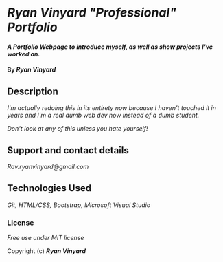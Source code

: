 # _Ryan Vinyard "Professional" Portfolio_

#### _A Portfolio Webpage to introduce myself, as well as show projects I've worked on._

#### By _**Ryan Vinyard**_

## Description

_I'm actually redoing this in its entirety now because I haven't touched it in years and I'm a real dumb web dev now instead of a dumb student._

_Don't look at any of this unless you hate yourself!_

## Support and contact details

_Rav.ryanvinyard@gmail.com_

## Technologies Used

_Git, HTML/CSS, Bootstrap, Microsoft Visual Studio_

### License

*Free use under MIT license*

Copyright (c) **_Ryan Vinyard_**
